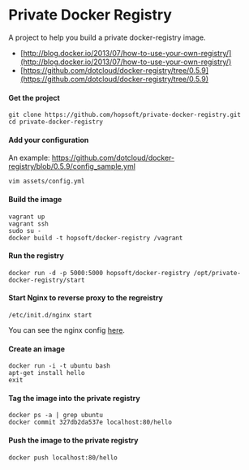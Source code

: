 # Private Docker Registry

A project to help you build a private docker-registry image.

* [http://blog.docker.io/2013/07/how-to-use-your-own-registry/](http://blog.docker.io/2013/07/how-to-use-your-own-registry/)
* [https://github.com/dotcloud/docker-registry/tree/0.5.9](https://github.com/dotcloud/docker-registry/tree/0.5.9)

#### Get the project

```
git clone https://github.com/hopsoft/private-docker-registry.git
cd private-docker-registry
```

#### Add your configuration

An example: https://github.com/dotcloud/docker-registry/blob/0.5.9/config_sample.yml

```
vim assets/config.yml
```

#### Build the image

```
vagrant up
vagrant ssh
sudo su -
docker build -t hopsoft/docker-registry /vagrant
```

#### Run the registry

```
docker run -d -p 5000:5000 hopsoft/docker-registry /opt/private-docker-registry/start
```

#### Start Nginx to reverse proxy to the regreistry

```
/etc/init.d/nginx start
```

You can see the nginx config [here](https://github.com/hopsoft/private-docker-registry/blob/master/provision).

#### Create an image

```
docker run -i -t ubuntu bash
apt-get install hello
exit
```

#### Tag the image into the private registry

```
docker ps -a | grep ubuntu
docker commit 327db2da537e localhost:80/hello
```

#### Push the image to the private registry

```
docker push localhost:80/hello
```

